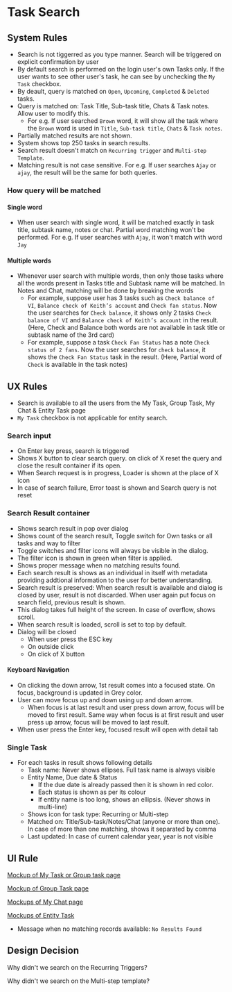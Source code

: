 # Task Search

## System Rules
- Search is not tiggerred as you type manner. Search will be triggered on explicit confirmation by user 
- By default search is performed on the login user's own Tasks only. If the user wants to see other user's task, he can see by unchecking the `My Task` checkbox.
- By deault, query is matched on `Open`, `Upcoming`, `Completed` & `Deleted` tasks. 
- Query is matched on: Task Title, Sub-task title, Chats & Task notes. Allow user to modify this. 
    - For e.g. If user searched `Brown` word, it will show all the task where the `Brown` word is used in `Title`, `Sub-task title`, `Chats` & `Task notes`.
- Partially matched results are not shown. 
- System shows top 250 tasks in search results.
- Search result doesn't match on `Recurring trigger` and `Multi-step Template`.
- Matching result is not case sensitive. For e.g. If user searches `Ajay` or `ajay`, the result will be the same for both queries.

### How query will be matched

#### Single word
- When user search with single word, it will be matched exactly in task title, subtask name, notes or chat. Partial word matching won't be performed. For e.g. If user searches with `Ajay`, it won't match with word `Jay`

#### Multiple words
- Whenever user search with multiple words, then only those tasks where all the words present in Tasks title and Subtask name will be matched. In Notes and Chat, matching will be done by breaking the words
    - For example, suppose user has 3 tasks such as `Check balance of VI`, `Balance check of Keith’s account` and `Check fan status`. Now the user searches for `Check balance`, it shows only 2 tasks `Check balance of VI` and `Balance check of Keith’s account` in the result. (Here, Check and Balance both words are not available in task title or subtask name of the 3rd card)
    - For example, suppose a task `Check Fan Status` has a note `Check status of 2 fans`. Now the user searches for `check balance`, it shows the `Check Fan Status` task in the result. (Here, Partial word of `Check` is available in the task notes)


## UX Rules

- Search is available to all the users from the My Task, Group Task, My Chat & Entity Task page
- `My Task` checkbox is not applicable for entity search.

### Search input
- On Enter key press, search is triggered
- Shows X button to clear search query. on click of X reset the query and close the result container if its open.
- When Search request is in progress, Loader is shown at the place of X icon
- In case of search failure, Error toast is shown and Search query is not reset

### Search Result container
- Shows search result in pop over dialog
- Shows count of the search result, Toggle switch for Own tasks or all tasks and way to filter
- Toggle switches and filter icons will always be visible in the dialog.
- The filter icon is shown in green when filter is applied.
- Shows proper message when no matching results found. 
- Each search result is shows as an individual in itself with metadata providing addtional information to the user for better understanding.
- Search result is preserved: When search result is available and dialog is closed by user, result is not discarded. When user again put focus on search field, previous result is shown.
- This dialog takes full height of the screen. In case of overflow, shows scroll. 
- When search result is loaded, scroll is set to top by default. 
- Dialog will be closed
    - When user press the ESC key
    - On outside click
    - On click of X button

#### Keyboard Navigation
- On clicking the down arrow, 1st result comes into a focused state. On focus, background is updated in Grey color.
- User can move focus up and down using up and down arrow.
    - When focus is at last result and user press down arrow, focus will be moved to first result. Same way when focus is at first result and user press up arrow, focus will be moved to last result.
- When user press the Enter key, focused result will open with detail tab


### Single Task
- For each tasks in result shows following details
    - Task name: Never shows ellipses. Full task name is always visible
    - Entity Name, Due date & Status
        - If the due date is already passed then it is shown in red color.
        - Each status is shown as per its colour
        - If entity name is too long, shows an ellipsis. (Never shows in multi-line)
    - Shows icon for task type: Recurring or Multi-step
    - Matched on: Title/Sub-task/Notes/Chat (anyone or more than one). In case of more than one matching, shows it separated by comma
    - Last updated: In case of current calendar year, year is not visible


## UI Rule

[Mockup of My Task or Group task page](https://drive.google.com/file/d/12A-95kn86HVeMbl7_4tOI4XjhlV2vxya/view?usp=share_link)

[Mockup of Group Task page](https://drive.google.com/file/d/1VyiRAM80_PcWMIL5Skistdkzt_d467hF/view?usp=share_link)

[Mockups of My Chat page](https://drive.google.com/drive/u/0/folders/1JHcXPyKaLEHlbL7FUjjpABkxJ5HxxioQ)

[Mockups of Entity Task](https://drive.google.com/drive/u/0/folders/1pDyu6K2xP--_kfzHe4Yu7PWeoEH1lkQD)

- Message when no matching records available: `No Results Found`



## Design Decision

Why didn't we search on the Recurring Triggers?



Why didn't we search on the Multi-step template?



